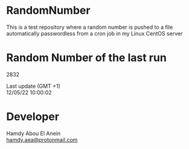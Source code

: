 # RandomNumber    
This is a test repository where a random number is pushed to a file automatically passwordless from a cron job in my Linux CentOS server    
# Random Number of the last run   
2832
      
Last update (GMT +1)    
12/05/22 10:00:02
# Developer    
Hamdy Abou El Anein   
hamdy.aea@protonmail.com
